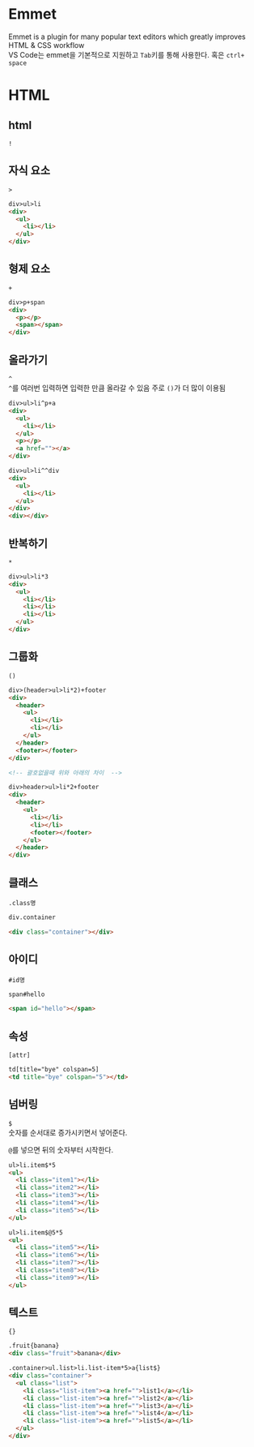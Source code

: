 # Emmet

Emmet is a plugin for many popular text editors which greatly improves HTML & CSS workflow  
VS Code는 emmet을 기본적으로 지원하고 `Tab`키를 통해 사용한다. 혹은 `ctrl+ space`

# HTML

## html

`!`

## 자식 요소

`>`

```html
div>ul>li
<div>
  <ul>
    <li></li>
  </ul>
</div>
```

## 형제 요소

`+`

```html
div>p+span
<div>
  <p></p>
  <span></span>
</div>
```

## 올라가기

`^`  
`^`를 여러번 입력하면 입력한 만큼 올라갈 수 있음
주로 `()`가 더 많이 이용됨

```html
div>ul>li^p+a
<div>
  <ul>
    <li></li>
  </ul>
  <p></p>
  <a href=""></a>
</div>

div>ul>li^^div
<div>
  <ul>
    <li></li>
  </ul>
</div>
<div></div>
```

## 반복하기

`*`

```html
div>ul>li*3
<div>
  <ul>
    <li></li>
    <li></li>
    <li></li>
  </ul>
</div>
```

## 그룹화

`()`

```html
div>(header>ul>li*2)+footer
<div>
  <header>
    <ul>
      <li></li>
      <li></li>
    </ul>
  </header>
  <footer></footer>
</div>

<!-- 괄호없을때 위와 아래의 차이  -->

div>header>ul>li*2+footer
<div>
  <header>
    <ul>
      <li></li>
      <li></li>
      <footer></footer>
    </ul>
  </header>
</div>
```

## 클래스

`.class명`

```html
div.container

<div class="container"></div>
```

## 아이디

`#id명`

```html
span#hello

<span id="hello"></span>
```

## 속성

`[attr]`

```html
td[title="bye" colspan=5]
<td title="bye" colspan="5"></td>
```

## 넘버링

`$`  
숫자를 순서대로 증가시키면서 넣어준다.

`@`를 넣으면 뒤의 숫자부터 시작한다.

```html
ul>li.item$*5
<ul>
  <li class="item1"></li>
  <li class="item2"></li>
  <li class="item3"></li>
  <li class="item4"></li>
  <li class="item5"></li>
</ul>

ul>li.item$@5*5
<ul>
  <li class="item5"></li>
  <li class="item6"></li>
  <li class="item7"></li>
  <li class="item8"></li>
  <li class="item9"></li>
</ul>
```

## 텍스트

`{}`

```html
.fruit{banana}
<div class="fruit">banana</div>

.container>ul.list>li.list-item*5>a{list$}
<div class="container">
  <ul class="list">
    <li class="list-item"><a href="">list1</a></li>
    <li class="list-item"><a href="">list2</a></li>
    <li class="list-item"><a href="">list3</a></li>
    <li class="list-item"><a href="">list4</a></li>
    <li class="list-item"><a href="">list5</a></li>
  </ul>
</div>
```
